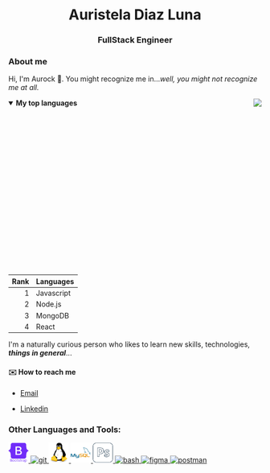 <h1 align="center">Auristela Diaz Luna</h1>
<h3 align="center">FullStack Engineer<br> 

### About me

Hi, I'm Aurock :duck:. You might recognize me in..._well, you might not recognize me at all._

<img align="right" height="350" src="https://res.cloudinary.com/dxifeijbk/image/upload/v1677548328/Auri/Comi_Auri_izwbhd.png">
<details open>
<summary><strong>My top languages</strong></summary>

| Rank | Languages |
|-----:|-----------|
|     1| Javascript|
|     2| Node.js   |
|     3| MongoDB   |
|     4| React     |

</details>

I'm a naturally curious person who likes to learn new skills, technologies, ***things in general***...

#### ✉️ How to reach me
- [Email](auristeladiazesc@gmail.com)
* [Linkedin](https://www.linkedin.com/in/auristela-diaz/)

<h3 align="left">Other Languages and Tools:</h3>
<p align="left"> <a href="https://getbootstrap.com" target="_blank" rel="noreferrer"> <img src="https://raw.githubusercontent.com/devicons/devicon/master/icons/bootstrap/bootstrap-plain-wordmark.svg" alt="bootstrap" width="40" height="40"/> </a> <a href="https://www.w3schools.com/css/" target="_blank" rel="noreferrer"></a><a href="https://git-scm.com/" target="_blank" rel="noreferrer"> <img src="https://www.vectorlogo.zone/logos/git-scm/git-scm-icon.svg" alt="git" width="40" height="40"/> </a> <a href="https://www.w3.org/html/" target="_blank" rel="noreferrer"></a><a href="https://www.linux.org/" target="_blank" rel="noreferrer"> <img src="https://raw.githubusercontent.com/devicons/devicon/master/icons/linux/linux-original.svg" alt="linux" width="40" height="40"/> </a> <a href="https://www.mysql.com/" target="_blank" rel="noreferrer"> <img src="https://raw.githubusercontent.com/devicons/devicon/master/icons/mysql/mysql-original-wordmark.svg" alt="mysql" width="40" height="40"/> </a><a href="https://www.photoshop.com/en" target="_blank" rel="noreferrer"> <img src="https://raw.githubusercontent.com/devicons/devicon/master/icons/photoshop/photoshop-line.svg" alt="photoshop" width="40" height="40"/> </a><a href="https://www.gnu.org/software/bash/" target="_blank" rel="noreferrer"> <img src="https://www.vectorlogo.zone/logos/gnu_bash/gnu_bash-icon.svg" alt="bash" width="40" height="40"/> </a> <a href="https://www.figma.com/" target="_blank" rel="noreferrer"> <img src="https://www.vectorlogo.zone/logos/figma/figma-icon.svg" alt="figma" width="40" height="40"/> </a> <a href="https://postman.com" target="_blank" rel="noreferrer"> <img src="https://www.vectorlogo.zone/logos/getpostman/getpostman-icon.svg" alt="postman" width="40" height="40"/> </a> </p>
